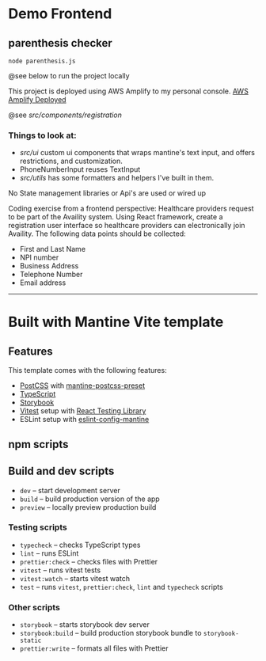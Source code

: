 # Demo Frontend

## parenthesis checker

```
node parenthesis.js
```

@see below to run the project locally

This project is deployed using AWS Amplify to my personal
console. [AWS Amplify Deployed](https://main.d1zu60gaf1jr0y.amplifyapp.com/)

@see *src/components/registration*

### Things to look at:

- *src/ui* custom ui components that wraps mantine's text input, and offers restrictions, and customization.
- PhoneNumberInput reuses TextInput
- *src/utils* has some formatters and helpers I've built in them.

No State management libraries or Api's are used or wired up

Coding exercise from a frontend perspective: Healthcare providers request to be part of the Availity system. Using
React framework, create a registration user interface so healthcare providers can electronically join Availity. The
following data points should be collected:

- First and Last Name
- NPI number
- Business Address
- Telephone Number
- Email address

---

# Built with Mantine Vite template

## Features

This template comes with the following features:

- [PostCSS](https://postcss.org/) with [mantine-postcss-preset](https://mantine.dev/styles/postcss-preset)
- [TypeScript](https://www.typescriptlang.org/)
- [Storybook](https://storybook.js.org/)
- [Vitest](https://vitest.dev/) setup
  with [React Testing Library](https://testing-library.com/docs/react-testing-library/intro)
- ESLint setup with [eslint-config-mantine](https://github.com/mantinedev/eslint-config-mantine)

## npm scripts

## Build and dev scripts

- `dev` – start development server
- `build` – build production version of the app
- `preview` – locally preview production build

### Testing scripts

- `typecheck` – checks TypeScript types
- `lint` – runs ESLint
- `prettier:check` – checks files with Prettier
- `vitest` – runs vitest tests
- `vitest:watch` – starts vitest watch
- `test` – runs `vitest`, `prettier:check`, `lint` and `typecheck` scripts

### Other scripts

- `storybook` – starts storybook dev server
- `storybook:build` – build production storybook bundle to `storybook-static`
- `prettier:write` – formats all files with Prettier
